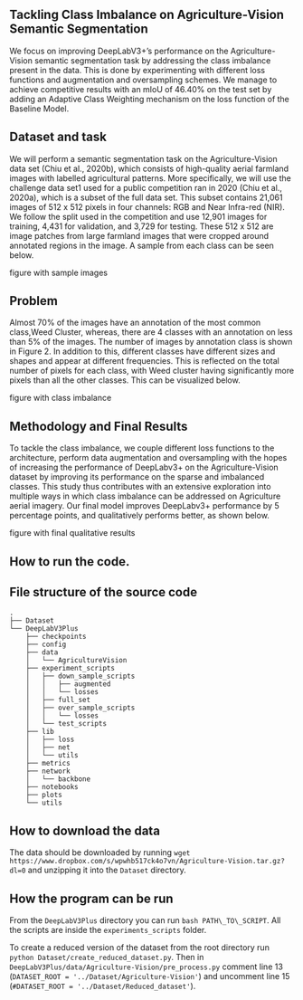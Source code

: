 ## Tackling Class Imbalance on Agriculture-Vision Semantic Segmentation 
We focus on improving DeepLabV3+’s performance on the Agriculture-Vision semantic segmentation task by addressing the class imbalance present in the data. This is done by experimenting with different loss functions and augmentation and oversampling schemes. We manage to achieve competitive results with an mIoU of 46.40% on the test set by adding an Adaptive Class Weighting mechanism on the loss function of the Baseline Model.

## Dataset and task
We will perform a semantic segmentation task on the Agriculture-Vision data set (Chiu et al., 2020b), which consists of high-quality aerial farmland images with labelled
agricultural patterns. More specifically, we will use the challenge data set1 used for a public competition ran in 2020 (Chiu et al., 2020a), which is a subset of the full data
set. This subset contains 21,061 images of 512 x 512 pixels in four channels: RGB and Near Infra-red (NIR). We follow the split used in the competition and use 12,901 images for
training, 4,431 for validation, and 3,729 for testing. These 512 x 512 are image patches from large farmland images that were cropped around annotated regions in the image. A sample from each class can be seen below.

figure with sample images

## Problem
Almost 70% of the images have an annotation of the most common class,Weed Cluster, whereas, there are 4 classes with an annotation on less than 5% of the images. The number of images by annotation class is shown in Figure 2. In addition to this, different classes have different sizes and shapes and appear at different frequencies. This is reflected on the total number of pixels for each class, with Weed cluster having significantly more pixels than all the other classes. This can be visualized below.

figure with class imbalance

## Methodology and Final Results
To tackle the class imbalance, we couple different loss functions to the architecture, perform data augmentation and oversampling with the hopes of increasing the performance of DeepLabv3+ on the Agriculture-Vision dataset by improving its performance on the sparse and imbalanced classes. This study thus contributes with an extensive exploration into multiple ways in which class imbalance can be addressed on Agriculture aerial imagery. Our final model improves DeepLabv3+ performance by 5 percentage points, and qualitatively performs better, as shown below.

figure with final qualitative results

## How to run the code.
## File structure of the source code
```
.
├── Dataset
└── DeepLabV3Plus
    ├── checkpoints
    ├── config
    ├── data
    │   └── AgricultureVision
    ├── experiment_scripts
    │   ├── down_sample_scripts
    │   │   ├── augmented
    │   │   └── losses
    │   ├── full_set
    │   ├── over_sample_scripts
    │   │   └── losses
    │   └── test_scripts
    ├── lib
    │   ├── loss
    │   ├── net
    │   └── utils
    ├── metrics
    ├── network
    │   └── backbone
    ├── notebooks
    ├── plots
    └── utils
```
	
## How to download the data
The data should be downloaded by running ``wget https://www.dropbox.com/s/wpwhb517ck4o7vn/Agriculture-Vision.tar.gz?dl=0`` and unzipping it into the ``Dataset`` directory.

## How the program can be run
From the ``DeepLabV3Plus`` directory you can run ``bash PATH\_TO\_SCRIPT``. All the scripts are inside the ``experiments_scripts`` folder.

To create a reduced version of the dataset from the root directory run ``python Dataset/create_reduced_dataset.py``. Then in ``DeepLabV3Plus/data/Agriculture-Vision/pre_process.py`` comment line 13 (``DATASET_ROOT = '../Dataset/Agriculture-Vision'``) and uncomment line 15 (``#DATASET_ROOT = '../Dataset/Reduced_dataset'``).


